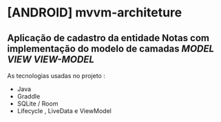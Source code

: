 # [ANDROID] mvvm-architeture

## Aplicação de cadastro da entidade Notas com implementação do modelo de camadas *MODEL VIEW VIEW-MODEL*

As tecnologias usadas no projeto :

- Java
- Graddle
- SQLite / Room
- Lifecycle , LiveData e ViewModel






